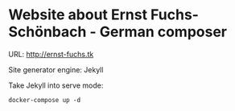 # Website about Ernst Fuchs-Schönbach - German composer

URL: http://ernst-fuchs.tk

Site generator engine: Jekyll

Take Jekyll into serve mode:

```
docker-compose up -d
```
